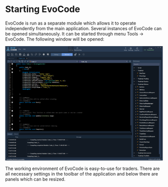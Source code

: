 # Starting EvoCode

EvoCode is run as a separate module which allows it to operate independently from the main application. Several instances of EvoCode can be opened simultaneously. It can be started through menu Tools -&gt; EvoCode. The following window will be opened:

![](../../.gitbook/assets/screenshot_2%20%286%29.png)

The working environment of EvoCode is easy-to-use for traders. There are all necessary settings in the toolbar of the application and below there are panels which can be resized.

